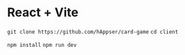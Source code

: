 # React + Vite

``
git clone https://github.com/hAppser/card-game
``
``
cd client
``

``
npm install
``
``
npm run dev
``

